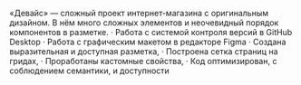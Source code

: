 «Девайс» — сложный проект интернет-магазина с оригинальным дизайном. В нём много сложных элементов и неочевидный порядок компонентов в разметке. 
· Работа с системой контроля версий в GitHub Desktop
· Работа с графическим макетом в редакторе Figma
· Создана выразительная и доступная разметка,
· Построена сетка страниц на гридах, 
· Проработаны кастомные свойства, 
· Код оптимизирован, с соблюдением семантики, и доступности
